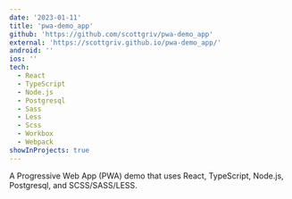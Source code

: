 ```yaml
---
date: '2023-01-11'
title: 'pwa-demo_app'
github: 'https://github.com/scottgriv/pwa-demo_app'
external: 'https://scottgriv.github.io/pwa-demo_app/'
android: ''
ios: ''
tech:
  - React
  - TypeScript
  - Node.js
  - Postgresql
  - Sass
  - Less
  - Scss
  - Workbox
  - Webpack
showInProjects: true
---
```


A Progressive Web App (PWA) demo that uses React, TypeScript, Node.js, Postgresql, and SCSS/SASS/LESS.
